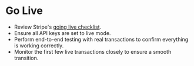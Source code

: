 # Go Live
- Review Stripe's [going live checklist](https://stripe.com/docs/checklist).
- Ensure all API keys are set to live mode.
- Perform end-to-end testing with real transactions to confirm everything is working correctly.
- Monitor the first few live transactions closely to ensure a smooth transition.
